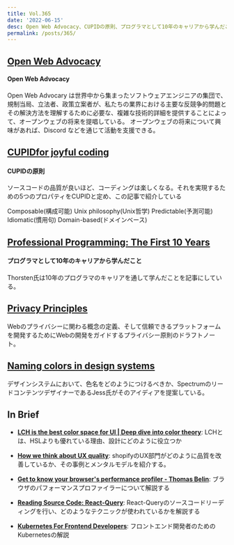 ```yaml
---
title: Vol.365
date: '2022-06-15'
desc: Open Web Advocacy、CUPIDの原則、プログラマとして10年のキャリアから学んだこと、ほか計10リンク
permalink: /posts/365/
---
```



## [Open Web Advocacy](https://open-web-advocacy.org/)
#### Open Web Advocacy

Open Web Advocary は世界中から集まったソフトウェアエンジニアの集団で、規制当局、立法者、政策立案者が、私たちの業界における主要な反競争的問題とその解決方法を理解するために必要な、複雑な技術的詳細を提供することによって、オープンウェブの将来を提唱している。
オープンウェブの将来について興味があれば、Discord などを通じて活動を支援できる。

## [CUPIDfor joyful coding](https://dannorth.net/2022/02/10/cupid-for-joyful-coding/)
#### CUPIDの原則

ソースコードの品質が良いほど、コーディングは楽しくなる。それを実現するための5つのプロパティをCUPIDと定め、この記事で紹介している

Composable(構成可能)
Unix philosophy(Unix哲学)
Predictable(予測可能)
Idiomatic(慣用句)
Domain-based(ドメインベース)


## [Professional Programming: The First 10 Years](https://thorstenball.com/blog/2022/05/17/professional-programming-the-first-10-years/)
#### プログラマとして10年のキャリアから学んだこと

Thorsten氏は10年のプログラマのキャリアを通して学んだことを記事にしている。

## [Privacy Principles](https://www.w3.org/TR/privacy-principles/)

Webのプライバシーに関わる概念の定義、そして信頼できるプラットフォームを開発するためにWebの開発をガイドするプライバシー原則のドラフトノート。

## [Naming colors in design systems](https://adobe.design/stories/design-for-scale/naming-colors-in-design-systems)

デザインシステムにおいて、色名をどのようにつけるべきか、SpectrumのリードコンテンツデザイナーであるJess氏がそのアイディアを提案している。


## In Brief

- **[LCH is the best color space for UI | Deep dive into color theory](https://atmos.style/blog/lch-color-space)**: LCHとは、HSLよりも優れている理由、設計にどのように役立つか

- **[How we think about UX quality](https://ux.shopify.com/how-we-think-about-ux-quality-428d6607f4c6)**: shopifyのUX部門がどのように品質を改善しているか、その事例とメンタルモデルを紹介する。

- **[Get to know your browser's performance profiler - Thomas Belin](https://blog.atomrc.dev/p/js-performance-profiling/)**: ブラウザのパフォーマンスプロファイラーについて解説する

- **[Reading Source Code: React-Query](https://alexkondov.com/reading-source-code-react-query/)**: React-Queryのソースコードリーディングを行い、どのようなテクニックが使われているかを解説する

- **[Kubernetes For Frontend Developers](https://www.smashingmagazine.com/2022/05/kubernetes-front-end-developers/)**: フロントエンド開発者のためのKubernetesの解説
